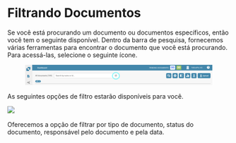 # Filtrando Documentos

Se você está procurando um documento ou documentos específicos, então você tem o seguinte disponível. Dentro da barra de pesquisa, fornecemos várias ferramentas para encontrar o documento que você está procurando. Para acessá-las, selecione o seguinte ícone.

<figure><img src="../../../.gitbook/assets/filtering-documents.png" alt=""><figcaption></figcaption></figure>

As seguintes opções de filtro estarão disponíveis para você.

![](https://lh7-us.googleusercontent.com/VViCqWz9H_347QkeQ-CNQLP-XifbTD5058czQEhhk7q2AHs5oZqh79XOg_HyxTiAdcUiyJn0tDiblH8UwRZnq20E_Nia4u1sAOZEnEVJgcsVUN3K5MMb5d8hu1Jn0lTuRMMcz9nEASiW2mC4gKWZkhI)

Oferecemos a opção de filtrar por tipo de documento, status do documento, responsável pelo documento e pela data.
